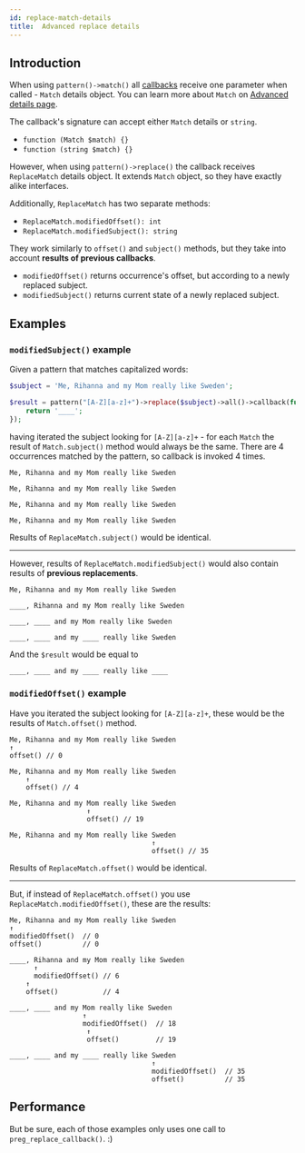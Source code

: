 ```yaml
---
id: replace-match-details
title:  Advanced replace details
---
```


## Introduction

When using `pattern()->match()` all [callbacks](match-for-each.md) receive one parameter when called - `Match` details 
object. You can learn more about `Match` on [Advanced details page](match-details.md).

The callback's signature can accept either `Match` details or `string`. 

 - `function (Match $match) {}`
 - `function (string $match) {}`

However, when using `pattern()->replace()` the callback receives `ReplaceMatch` details object. It extends `Match` object,
so they have exactly alike interfaces.

Additionally, `ReplaceMatch` has two separate methods:

 - `ReplaceMatch.modifiedOffset(): int`
 - `ReplaceMatch.modifiedSubject(): string`

They work similarly to `offset()` and `subject()` methods, but they take into account **results of previous callbacks**.

 - `modifiedOffset()` returns occurrence's offset, but according to a newly replaced subject.
 - `modifiedSubject()` returns current state of a newly replaced subject.

## Examples

### `modifiedSubject()` example

Given a pattern that matches capitalized words:

```php
$subject = 'Me, Rihanna and my Mom really like Sweden';

$result = pattern("[A-Z][a-z]+")->replace($subject)->all()->callback(function () {
    return '____';
});
```

having iterated the subject looking for `[A-Z][a-z]+` - for each `Match` the result of `Match.subject()` method would 
always be the same. There are 4 occurrences matched by the pattern, so callback is invoked 4 times.

```text
Me, Rihanna and my Mom really like Sweden
```
```text
Me, Rihanna and my Mom really like Sweden
```
```text
Me, Rihanna and my Mom really like Sweden
```
```text
Me, Rihanna and my Mom really like Sweden
```
Results of `ReplaceMatch.subject()` would be identical.

---

However, results of `ReplaceMatch.modifiedSubject()` would also contain results of **previous replacements**.

```text
Me, Rihanna and my Mom really like Sweden
```
```text
____, Rihanna and my Mom really like Sweden
```
```text
____, ____ and my Mom really like Sweden
```
```text
____, ____ and my ____ really like Sweden
```

And the `$result` would be equal to
```text
____, ____ and my ____ really like ____
```

### `modifiedOffset()` example

Have you iterated the subject looking for `[A-Z][a-z]+`, these would be the results of `Match.offset()` method.

```text
Me, Rihanna and my Mom really like Sweden
↑
offset() // 0
```
```text
Me, Rihanna and my Mom really like Sweden
    ↑
    offset() // 4
```
```text
Me, Rihanna and my Mom really like Sweden
                   ↑
                   offset() // 19
```
```text
Me, Rihanna and my Mom really like Sweden
                                   ↑
                                   offset() // 35
```

Results of `ReplaceMatch.offset()` would be identical.

---

But, if instead of `ReplaceMatch.offset()` you use `ReplaceMatch.modifiedOffset()`, these are the results:

```text
Me, Rihanna and my Mom really like Sweden
↑ 
modifiedOffset()  // 0
offset()          // 0
```
```text
____, Rihanna and my Mom really like Sweden
      ↑ 
      modifiedOffset() // 6
    ↑ 
    offset()           // 4
```
```text
____, ____ and my Mom really like Sweden
                  ↑ 
                  modifiedOffset()  // 18
                   ↑ 
                   offset()         // 19
```
```text
____, ____ and my ____ really like Sweden
                                   ↑ 
                                   modifiedOffset()  // 35
                                   offset()          // 35
```

## Performance

But be sure, each of those examples only uses one call to `preg_replace_callback()`. :)

